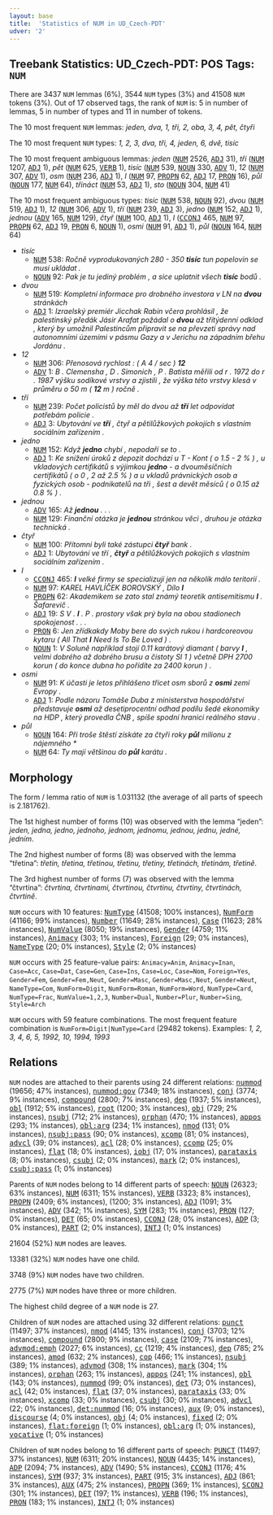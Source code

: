 ```yaml
---
layout: base
title:  'Statistics of NUM in UD_Czech-PDT'
udver: '2'
---
```


## Treebank Statistics: UD_Czech-PDT: POS Tags: `NUM`

There are 3437 `NUM` lemmas (6%), 3544 `NUM` types (3%) and 41508 `NUM` tokens (3%).
Out of 17 observed tags, the rank of `NUM` is: 5 in number of lemmas, 5 in number of types and 11 in number of tokens.

The 10 most frequent `NUM` lemmas: <em>jeden, dva, 1, tři, 2, oba, 3, 4, pět, čtyři</em>

The 10 most frequent `NUM` types:  <em>1, 2, 3, dva, tři, 4, jeden, 6, dvě, tisíc</em>

The 10 most frequent ambiguous lemmas: <em>jeden</em> (<tt><a href="cs_pdt-pos-NUM.html">NUM</a></tt> 2526, <tt><a href="cs_pdt-pos-ADJ.html">ADJ</a></tt> 31), <em>tři</em> (<tt><a href="cs_pdt-pos-NUM.html">NUM</a></tt> 1207, <tt><a href="cs_pdt-pos-ADJ.html">ADJ</a></tt> 1), <em>pět</em> (<tt><a href="cs_pdt-pos-NUM.html">NUM</a></tt> 625, <tt><a href="cs_pdt-pos-VERB.html">VERB</a></tt> 1), <em>tisíc</em> (<tt><a href="cs_pdt-pos-NUM.html">NUM</a></tt> 539, <tt><a href="cs_pdt-pos-NOUN.html">NOUN</a></tt> 330, <tt><a href="cs_pdt-pos-ADV.html">ADV</a></tt> 1), <em>12</em> (<tt><a href="cs_pdt-pos-NUM.html">NUM</a></tt> 307, <tt><a href="cs_pdt-pos-ADV.html">ADV</a></tt> 1), <em>osm</em> (<tt><a href="cs_pdt-pos-NUM.html">NUM</a></tt> 236, <tt><a href="cs_pdt-pos-ADJ.html">ADJ</a></tt> 1), <em>I</em> (<tt><a href="cs_pdt-pos-NUM.html">NUM</a></tt> 97, <tt><a href="cs_pdt-pos-PROPN.html">PROPN</a></tt> 62, <tt><a href="cs_pdt-pos-ADJ.html">ADJ</a></tt> 17, <tt><a href="cs_pdt-pos-PRON.html">PRON</a></tt> 16), <em>půl</em> (<tt><a href="cs_pdt-pos-NOUN.html">NOUN</a></tt> 177, <tt><a href="cs_pdt-pos-NUM.html">NUM</a></tt> 64), <em>třináct</em> (<tt><a href="cs_pdt-pos-NUM.html">NUM</a></tt> 53, <tt><a href="cs_pdt-pos-ADJ.html">ADJ</a></tt> 1), <em>sto</em> (<tt><a href="cs_pdt-pos-NOUN.html">NOUN</a></tt> 304, <tt><a href="cs_pdt-pos-NUM.html">NUM</a></tt> 41)

The 10 most frequent ambiguous types:  <em>tisíc</em> (<tt><a href="cs_pdt-pos-NUM.html">NUM</a></tt> 538, <tt><a href="cs_pdt-pos-NOUN.html">NOUN</a></tt> 92), <em>dvou</em> (<tt><a href="cs_pdt-pos-NUM.html">NUM</a></tt> 519, <tt><a href="cs_pdt-pos-ADJ.html">ADJ</a></tt> 1), <em>12</em> (<tt><a href="cs_pdt-pos-NUM.html">NUM</a></tt> 306, <tt><a href="cs_pdt-pos-ADV.html">ADV</a></tt> 1), <em>tří</em> (<tt><a href="cs_pdt-pos-NUM.html">NUM</a></tt> 239, <tt><a href="cs_pdt-pos-ADJ.html">ADJ</a></tt> 3), <em>jedno</em> (<tt><a href="cs_pdt-pos-NUM.html">NUM</a></tt> 152, <tt><a href="cs_pdt-pos-ADJ.html">ADJ</a></tt> 1), <em>jednou</em> (<tt><a href="cs_pdt-pos-ADV.html">ADV</a></tt> 165, <tt><a href="cs_pdt-pos-NUM.html">NUM</a></tt> 129), <em>čtyř</em> (<tt><a href="cs_pdt-pos-NUM.html">NUM</a></tt> 100, <tt><a href="cs_pdt-pos-ADJ.html">ADJ</a></tt> 1), <em>I</em> (<tt><a href="cs_pdt-pos-CCONJ.html">CCONJ</a></tt> 465, <tt><a href="cs_pdt-pos-NUM.html">NUM</a></tt> 97, <tt><a href="cs_pdt-pos-PROPN.html">PROPN</a></tt> 62, <tt><a href="cs_pdt-pos-ADJ.html">ADJ</a></tt> 19, <tt><a href="cs_pdt-pos-PRON.html">PRON</a></tt> 6, <tt><a href="cs_pdt-pos-NOUN.html">NOUN</a></tt> 1), <em>osmi</em> (<tt><a href="cs_pdt-pos-NUM.html">NUM</a></tt> 91, <tt><a href="cs_pdt-pos-ADJ.html">ADJ</a></tt> 1), <em>půl</em> (<tt><a href="cs_pdt-pos-NOUN.html">NOUN</a></tt> 164, <tt><a href="cs_pdt-pos-NUM.html">NUM</a></tt> 64)


* <em>tisíc</em>
  * <tt><a href="cs_pdt-pos-NUM.html">NUM</a></tt> 538: <em>Ročně vyprodukovaných 280 - 350 <b>tisíc</b> tun popelovin se musí ukládat .</em>
  * <tt><a href="cs_pdt-pos-NOUN.html">NOUN</a></tt> 92: <em>Pak je tu jediný problém , a sice uplatnit všech <b>tisíc</b> bodů .</em>
* <em>dvou</em>
  * <tt><a href="cs_pdt-pos-NUM.html">NUM</a></tt> 519: <em>Kompletní informace pro drobného investora v LN na <b>dvou</b> stránkách</em>
  * <tt><a href="cs_pdt-pos-ADJ.html">ADJ</a></tt> 1: <em>Izraelský premiér Jicchak Rabin včera prohlásil , že palestinský předák Jásir Arafat požádal o <b>dvou</b> až třítýdenní odklad , který by umožnil Palestincům připravit se na převzetí správy nad autonomními územími v pásmu Gazy a v Jerichu na západním břehu Jordánu .</em>
* <em>12</em>
  * <tt><a href="cs_pdt-pos-NUM.html">NUM</a></tt> 306: <em>Přenosová rychlost : ( A 4 / sec ) <b>12</b></em>
  * <tt><a href="cs_pdt-pos-ADV.html">ADV</a></tt> 1: <em>B . Clemensha , D . Simonich , P . Batista měřili od r . 1972 do r . 1987 výšku sodíkové vrstvy a zjistili , že výška této vrstvy klesá v průměru o 50 m ( <b>12</b> m ) ročně .</em>
* <em>tří</em>
  * <tt><a href="cs_pdt-pos-NUM.html">NUM</a></tt> 239: <em>Počet policistů by měl do dvou až <b>tří</b> let odpovídat potřebám policie .</em>
  * <tt><a href="cs_pdt-pos-ADJ.html">ADJ</a></tt> 3: <em>Ubytování ve <b>tří</b> , čtyř a pětilůžkových pokojích s vlastním sociálním zařízením .</em>
* <em>jedno</em>
  * <tt><a href="cs_pdt-pos-NUM.html">NUM</a></tt> 152: <em>Když <b>jedno</b> chybí , nepodaří se to .</em>
  * <tt><a href="cs_pdt-pos-ADJ.html">ADJ</a></tt> 1: <em>Ke snížení úroků z depozit dochází u T - Kont ( o 1.5 - 2 % ) , u vkladových certifikátů s výjimkou <b>jedno</b> - a dvouměsíčních certifikátů ( o 0 , 2 až 2.5 % ) a u vkladů právnických osob a fyzických osob - podnikatelů na tři , šest a devět měsíců ( o 0.15 až 0.8 % ) .</em>
* <em>jednou</em>
  * <tt><a href="cs_pdt-pos-ADV.html">ADV</a></tt> 165: <em>Až <b>jednou</b> . . .</em>
  * <tt><a href="cs_pdt-pos-NUM.html">NUM</a></tt> 129: <em>Finanční otázka je <b>jednou</b> stránkou věci , druhou je otázka technická .</em>
* <em>čtyř</em>
  * <tt><a href="cs_pdt-pos-NUM.html">NUM</a></tt> 100: <em>Přítomni byli také zástupci <b>čtyř</b> bank .</em>
  * <tt><a href="cs_pdt-pos-ADJ.html">ADJ</a></tt> 1: <em>Ubytování ve tří , <b>čtyř</b> a pětilůžkových pokojích s vlastním sociálním zařízením .</em>
* <em>I</em>
  * <tt><a href="cs_pdt-pos-CCONJ.html">CCONJ</a></tt> 465: <em><b>I</b> velké firmy se specializují jen na několik málo teritorií .</em>
  * <tt><a href="cs_pdt-pos-NUM.html">NUM</a></tt> 97: <em>KAREL HAVLÍČEK BOROVSKÝ , Dílo <b>I</b></em>
  * <tt><a href="cs_pdt-pos-PROPN.html">PROPN</a></tt> 62: <em>Akademikem se zato stal známý teoretik antisemitismu <b>I</b> . Šafarevič .</em>
  * <tt><a href="cs_pdt-pos-ADJ.html">ADJ</a></tt> 19: <em>S V . <b>I</b> . P . prostory však prý byla na obou stadionech spokojenost . . .</em>
  * <tt><a href="cs_pdt-pos-PRON.html">PRON</a></tt> 6: <em>Jen zřídkakdy Moby bere do svých rukou i hardcoreovou kytaru ( All That <b>I</b> Need Is To Be Loved ) .</em>
  * <tt><a href="cs_pdt-pos-NOUN.html">NOUN</a></tt> 1: <em>V Soluně například stojí 0.11 karátový diamant ( barvy <b>I</b> , velmi dobrého až dobrého brusu a čistoty SI 1 ) včetně DPH 2700 korun ( do konce dubna ho pořídíte za 2400 korun ) .</em>
* <em>osmi</em>
  * <tt><a href="cs_pdt-pos-NUM.html">NUM</a></tt> 91: <em>K účasti je letos přihlášeno třicet osm sborů z <b>osmi</b> zemí Evropy .</em>
  * <tt><a href="cs_pdt-pos-ADJ.html">ADJ</a></tt> 1: <em>Podle názoru Tomáše Duba z ministerstva hospodářství představuje <b>osmi</b> až desetiprocentní odhad podílu šedé ekonomiky na HDP , který provedla ČNB , spíše spodní hranici reálného stavu .</em>
* <em>půl</em>
  * <tt><a href="cs_pdt-pos-NOUN.html">NOUN</a></tt> 164: <em>Při troše štěstí získáte za čtyři roky <b>půl</b> milionu z nájemného *</em>
  * <tt><a href="cs_pdt-pos-NUM.html">NUM</a></tt> 64: <em>Ty mají většinou do <b>půl</b> karátu .</em>

## Morphology

The form / lemma ratio of `NUM` is 1.031132 (the average of all parts of speech is 2.181762).

The 1st highest number of forms (10) was observed with the lemma “jeden”: <em>jeden, jedna, jedno, jednoho, jednom, jednomu, jednou, jednu, jedné, jedním</em>.

The 2nd highest number of forms (8) was observed with the lemma “třetina”: <em>třetin, třetina, třetinou, třetinu, třetiny, třetinách, třetinám, třetině</em>.

The 3rd highest number of forms (7) was observed with the lemma “čtvrtina”: <em>čtvrtina, čtvrtinami, čtvrtinou, čtvrtinu, čtvrtiny, čtvrtinách, čtvrtině</em>.

`NUM` occurs with 10 features: <tt><a href="cs_pdt-feat-NumType.html">NumType</a></tt> (41508; 100% instances), <tt><a href="cs_pdt-feat-NumForm.html">NumForm</a></tt> (41166; 99% instances), <tt><a href="cs_pdt-feat-Number.html">Number</a></tt> (11649; 28% instances), <tt><a href="cs_pdt-feat-Case.html">Case</a></tt> (11623; 28% instances), <tt><a href="cs_pdt-feat-NumValue.html">NumValue</a></tt> (8050; 19% instances), <tt><a href="cs_pdt-feat-Gender.html">Gender</a></tt> (4759; 11% instances), <tt><a href="cs_pdt-feat-Animacy.html">Animacy</a></tt> (303; 1% instances), <tt><a href="cs_pdt-feat-Foreign.html">Foreign</a></tt> (29; 0% instances), <tt><a href="cs_pdt-feat-NameType.html">NameType</a></tt> (20; 0% instances), <tt><a href="cs_pdt-feat-Style.html">Style</a></tt> (2; 0% instances)

`NUM` occurs with 25 feature-value pairs: `Animacy=Anim`, `Animacy=Inan`, `Case=Acc`, `Case=Dat`, `Case=Gen`, `Case=Ins`, `Case=Loc`, `Case=Nom`, `Foreign=Yes`, `Gender=Fem`, `Gender=Fem,Neut`, `Gender=Masc`, `Gender=Masc,Neut`, `Gender=Neut`, `NameType=Com`, `NumForm=Digit`, `NumForm=Roman`, `NumForm=Word`, `NumType=Card`, `NumType=Frac`, `NumValue=1,2,3`, `Number=Dual`, `Number=Plur`, `Number=Sing`, `Style=Arch`

`NUM` occurs with 59 feature combinations.
The most frequent feature combination is `NumForm=Digit|NumType=Card` (29482 tokens).
Examples: <em>1, 2, 3, 4, 6, 5, 1992, 10, 1994, 1993</em>


## Relations

`NUM` nodes are attached to their parents using 24 different relations: <tt><a href="cs_pdt-dep-nummod.html">nummod</a></tt> (19656; 47% instances), <tt><a href="cs_pdt-dep-nummod-gov.html">nummod:gov</a></tt> (7349; 18% instances), <tt><a href="cs_pdt-dep-conj.html">conj</a></tt> (3774; 9% instances), <tt><a href="cs_pdt-dep-compound.html">compound</a></tt> (2800; 7% instances), <tt><a href="cs_pdt-dep-dep.html">dep</a></tt> (1937; 5% instances), <tt><a href="cs_pdt-dep-obl.html">obl</a></tt> (1912; 5% instances), <tt><a href="cs_pdt-dep-root.html">root</a></tt> (1200; 3% instances), <tt><a href="cs_pdt-dep-obj.html">obj</a></tt> (729; 2% instances), <tt><a href="cs_pdt-dep-nsubj.html">nsubj</a></tt> (712; 2% instances), <tt><a href="cs_pdt-dep-orphan.html">orphan</a></tt> (470; 1% instances), <tt><a href="cs_pdt-dep-appos.html">appos</a></tt> (293; 1% instances), <tt><a href="cs_pdt-dep-obl-arg.html">obl:arg</a></tt> (234; 1% instances), <tt><a href="cs_pdt-dep-nmod.html">nmod</a></tt> (131; 0% instances), <tt><a href="cs_pdt-dep-nsubj-pass.html">nsubj:pass</a></tt> (90; 0% instances), <tt><a href="cs_pdt-dep-xcomp.html">xcomp</a></tt> (81; 0% instances), <tt><a href="cs_pdt-dep-advcl.html">advcl</a></tt> (39; 0% instances), <tt><a href="cs_pdt-dep-acl.html">acl</a></tt> (28; 0% instances), <tt><a href="cs_pdt-dep-ccomp.html">ccomp</a></tt> (25; 0% instances), <tt><a href="cs_pdt-dep-flat.html">flat</a></tt> (18; 0% instances), <tt><a href="cs_pdt-dep-iobj.html">iobj</a></tt> (17; 0% instances), <tt><a href="cs_pdt-dep-parataxis.html">parataxis</a></tt> (8; 0% instances), <tt><a href="cs_pdt-dep-csubj.html">csubj</a></tt> (2; 0% instances), <tt><a href="cs_pdt-dep-mark.html">mark</a></tt> (2; 0% instances), <tt><a href="cs_pdt-dep-csubj-pass.html">csubj:pass</a></tt> (1; 0% instances)

Parents of `NUM` nodes belong to 14 different parts of speech: <tt><a href="cs_pdt-pos-NOUN.html">NOUN</a></tt> (26323; 63% instances), <tt><a href="cs_pdt-pos-NUM.html">NUM</a></tt> (6311; 15% instances), <tt><a href="cs_pdt-pos-VERB.html">VERB</a></tt> (3323; 8% instances), <tt><a href="cs_pdt-pos-PROPN.html">PROPN</a></tt> (2409; 6% instances),  (1200; 3% instances), <tt><a href="cs_pdt-pos-ADJ.html">ADJ</a></tt> (1091; 3% instances), <tt><a href="cs_pdt-pos-ADV.html">ADV</a></tt> (342; 1% instances), <tt><a href="cs_pdt-pos-SYM.html">SYM</a></tt> (283; 1% instances), <tt><a href="cs_pdt-pos-PRON.html">PRON</a></tt> (127; 0% instances), <tt><a href="cs_pdt-pos-DET.html">DET</a></tt> (65; 0% instances), <tt><a href="cs_pdt-pos-CCONJ.html">CCONJ</a></tt> (28; 0% instances), <tt><a href="cs_pdt-pos-ADP.html">ADP</a></tt> (3; 0% instances), <tt><a href="cs_pdt-pos-PART.html">PART</a></tt> (2; 0% instances), <tt><a href="cs_pdt-pos-INTJ.html">INTJ</a></tt> (1; 0% instances)

21604 (52%) `NUM` nodes are leaves.

13381 (32%) `NUM` nodes have one child.

3748 (9%) `NUM` nodes have two children.

2775 (7%) `NUM` nodes have three or more children.

The highest child degree of a `NUM` node is 27.

Children of `NUM` nodes are attached using 32 different relations: <tt><a href="cs_pdt-dep-punct.html">punct</a></tt> (11497; 37% instances), <tt><a href="cs_pdt-dep-nmod.html">nmod</a></tt> (4145; 13% instances), <tt><a href="cs_pdt-dep-conj.html">conj</a></tt> (3703; 12% instances), <tt><a href="cs_pdt-dep-compound.html">compound</a></tt> (2800; 9% instances), <tt><a href="cs_pdt-dep-case.html">case</a></tt> (2109; 7% instances), <tt><a href="cs_pdt-dep-advmod-emph.html">advmod:emph</a></tt> (2027; 6% instances), <tt><a href="cs_pdt-dep-cc.html">cc</a></tt> (1219; 4% instances), <tt><a href="cs_pdt-dep-dep.html">dep</a></tt> (785; 2% instances), <tt><a href="cs_pdt-dep-amod.html">amod</a></tt> (632; 2% instances), <tt><a href="cs_pdt-dep-cop.html">cop</a></tt> (466; 1% instances), <tt><a href="cs_pdt-dep-nsubj.html">nsubj</a></tt> (389; 1% instances), <tt><a href="cs_pdt-dep-advmod.html">advmod</a></tt> (308; 1% instances), <tt><a href="cs_pdt-dep-mark.html">mark</a></tt> (304; 1% instances), <tt><a href="cs_pdt-dep-orphan.html">orphan</a></tt> (263; 1% instances), <tt><a href="cs_pdt-dep-appos.html">appos</a></tt> (241; 1% instances), <tt><a href="cs_pdt-dep-obl.html">obl</a></tt> (143; 0% instances), <tt><a href="cs_pdt-dep-nummod.html">nummod</a></tt> (99; 0% instances), <tt><a href="cs_pdt-dep-det.html">det</a></tt> (73; 0% instances), <tt><a href="cs_pdt-dep-acl.html">acl</a></tt> (42; 0% instances), <tt><a href="cs_pdt-dep-flat.html">flat</a></tt> (37; 0% instances), <tt><a href="cs_pdt-dep-parataxis.html">parataxis</a></tt> (33; 0% instances), <tt><a href="cs_pdt-dep-xcomp.html">xcomp</a></tt> (33; 0% instances), <tt><a href="cs_pdt-dep-csubj.html">csubj</a></tt> (30; 0% instances), <tt><a href="cs_pdt-dep-advcl.html">advcl</a></tt> (22; 0% instances), <tt><a href="cs_pdt-dep-det-nummod.html">det:nummod</a></tt> (16; 0% instances), <tt><a href="cs_pdt-dep-aux.html">aux</a></tt> (9; 0% instances), <tt><a href="cs_pdt-dep-discourse.html">discourse</a></tt> (4; 0% instances), <tt><a href="cs_pdt-dep-obj.html">obj</a></tt> (4; 0% instances), <tt><a href="cs_pdt-dep-fixed.html">fixed</a></tt> (2; 0% instances), <tt><a href="cs_pdt-dep-flat-foreign.html">flat:foreign</a></tt> (1; 0% instances), <tt><a href="cs_pdt-dep-obl-arg.html">obl:arg</a></tt> (1; 0% instances), <tt><a href="cs_pdt-dep-vocative.html">vocative</a></tt> (1; 0% instances)

Children of `NUM` nodes belong to 16 different parts of speech: <tt><a href="cs_pdt-pos-PUNCT.html">PUNCT</a></tt> (11497; 37% instances), <tt><a href="cs_pdt-pos-NUM.html">NUM</a></tt> (6311; 20% instances), <tt><a href="cs_pdt-pos-NOUN.html">NOUN</a></tt> (4435; 14% instances), <tt><a href="cs_pdt-pos-ADP.html">ADP</a></tt> (2094; 7% instances), <tt><a href="cs_pdt-pos-ADV.html">ADV</a></tt> (1490; 5% instances), <tt><a href="cs_pdt-pos-CCONJ.html">CCONJ</a></tt> (1176; 4% instances), <tt><a href="cs_pdt-pos-SYM.html">SYM</a></tt> (937; 3% instances), <tt><a href="cs_pdt-pos-PART.html">PART</a></tt> (915; 3% instances), <tt><a href="cs_pdt-pos-ADJ.html">ADJ</a></tt> (861; 3% instances), <tt><a href="cs_pdt-pos-AUX.html">AUX</a></tt> (475; 2% instances), <tt><a href="cs_pdt-pos-PROPN.html">PROPN</a></tt> (369; 1% instances), <tt><a href="cs_pdt-pos-SCONJ.html">SCONJ</a></tt> (301; 1% instances), <tt><a href="cs_pdt-pos-DET.html">DET</a></tt> (197; 1% instances), <tt><a href="cs_pdt-pos-VERB.html">VERB</a></tt> (196; 1% instances), <tt><a href="cs_pdt-pos-PRON.html">PRON</a></tt> (183; 1% instances), <tt><a href="cs_pdt-pos-INTJ.html">INTJ</a></tt> (1; 0% instances)

